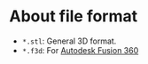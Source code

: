 # About file format

* `*.stl`: General 3D format.
* `*.f3d`: For [Autodesk Fusion 360](https://www.autodesk.com/products/fusion-360/overview)
